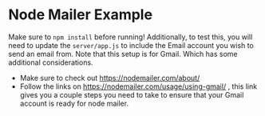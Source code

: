 # Node Mailer Example

Make sure to `npm install` before running!
Additionally, to test this, you will need to update the `server/app.js` to include the Email account you wish to send an email from.
Note that this setup is for Gmail. Which has some additional considerations. 

* Make sure to check out https://nodemailer.com/about/
* Follow the links on https://nodemailer.com/usage/using-gmail/ , this link gives you a couple steps you need to take to ensure that your Gmail account is ready for node mailer.

